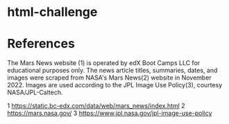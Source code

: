 # html-challenge




# References
The Mars News website (1) is operated by edX Boot Camps LLC for educational purposes only. The news article titles, summaries, dates, and images were scraped from NASA's Mars News(2) website in November 2022. Images are used according to the JPL Image Use Policy(3), courtesy NASA/JPL-Caltech.

1 https://static.bc-edx.com/data/web/mars_news/index.html
2 https://mars.nasa.gov/
3 https://www.jpl.nasa.gov/jpl-image-use-policy
